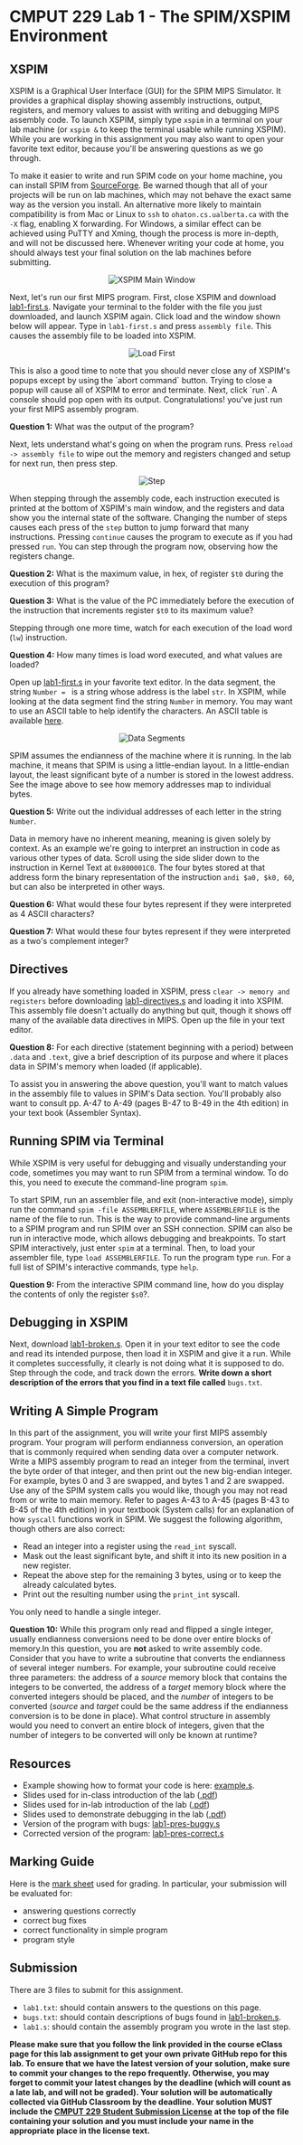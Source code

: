 # CMPUT 229 Lab 1 - The SPIM/XSPIM Environment

## XSPIM
XSPIM is a Graphical User Interface (GUI) for the SPIM MIPS Simulator. It provides a graphical display showing assembly instructions, output, registers, and memory values to assist with writing and debugging MIPS assembly code. To launch XSPIM, simply type `xspim` in a terminal on your lab machine (or `xspim &` to keep the terminal usable while running XSPIM). While you are working in this assignment you may also want to open your favorite text editor, because you'll be answering questions as we go through.

To make it easier to write and run SPIM code on your home machine, you can install SPIM from [SourceForge](http://spimsimulator.sourceforge.net). Be warned though that all of your projects will be run on lab machines, which may not behave the exact same way as the version you install. An alternative more likely to maintain compatibility is from Mac or Linux to `ssh` to `ohaton.cs.ualberta.ca` with the `-X` flag, enabling X forwarding. For Windows, a similar effect can be achieved using PuTTY and Xming, though the process is more in-depth, and will not be discussed here. Whenever writing your code at home, you should always test your final solution on the lab machines before submitting.

<p align="center">
  <img alt="XSPIM Main Window" src="resources/imgs/mainWin.png" />
</p>

Next, let's run our first MIPS program. First, close XSPIM and download [lab1-first.s]. Navigate your terminal to the folder with the file you just downloaded, and launch XSPIM again. Click load and the window shown below will appear. Type in `lab1-first.s` and press `assembly file`. This causes the assembly file to be loaded into XSPIM.

<p align="center">
  <img alt="Load First" src="resources/imgs/loadFirst.png" />
</p>
This is also a good time to note that you should never close any of XSPIM's popups except by using the `abort command` button. Trying to close a popup will cause all of XSPIM to error and terminate. Next, click `run`. A console should pop open with its output. Congratulations! you've just run your first MIPS assembly program.

**Question 1:** What was the output of the program?

Next, lets understand what's going on when the program runs. Press `reload -> assembly file` to wipe out the memory and registers changed and setup for next run, then press step.

<p align="center">
  <img alt="Step" src="resources/imgs/step.png" />
</p>

When stepping through the assembly code, each instruction executed is printed at the bottom of XSPIM's main window, and the registers and data show you the internal state of the software. Changing the number of steps causes each press of the `step` button to jump forward that many instructions. Pressing `continue` causes the program to execute as if you had pressed `run`. You can step through the program now, observing how the registers change.

**Question 2:** What is the maximum value, in hex, of register `$t0` during the execution of this program?

**Question 3:** What is the value of the PC immediately before the execution of the instruction that increments register `$t0` to its maximum value?

Stepping through one more time, watch for each execution of the load word (`lw`) instruction.

**Question 4:** How many times is load word executed, and what values are loaded?

Open up [lab1-first.s] in your favorite text editor. In the data segment, the string `Number = ` is a string whose address is the label `str`. In XSPIM, while looking at the data segment find the string `Number` in memory. You may want to use an ASCII table to help identify the characters. An ASCII table is available [here](http://www.asciitable.com).

<p align="center">
  <img alt="Data Segments" src="resources/imgs/dataAddr.png" />
</p>

SPIM assumes the endianness of the machine where it is running. In the lab machine, it means that SPIM is using a little-endian layout. In a little-endian layout, the least significant byte of a number is stored in the lowest address. See the image above to see how memory addresses map to individual bytes.

**Question 5:** Write out the individual addresses of each letter in the string `Number`.

Data in memory have no inherent meaning, meaning is given solely by context. As an example we're going to interpret an instruction in code as various other types of data. Scroll using the side slider down to the instruction in Kernel Text at `0x800001C0`. The four bytes stored at that address form the binary representation of the instruction `andi $a0, $k0, 60`, but can also be interpreted in other ways.

**Question 6:** What would these four bytes represent if they were interpreted as 4 ASCII characters?

**Question 7:** What would these four bytes represent if they were interpreted as a two's complement integer?

## Directives
If you already have something loaded in XSPIM, press `clear -> memory and registers` before downloading [lab1-directives.s](resources/code/lab1-directives.s) and loading it into XSPIM. This assembly file doesn't actually do anything but quit, though it shows off many of the available data directives in MIPS. Open up the file in your text editor.

**Question 8:** For each directive (statement beginning with a period) between `.data` and `.text`, give a brief description of its purpose and where it places data in SPIM's memory when loaded (if applicable).

To assist you in answering the above question, you'll want to match values in the assembly file to values in SPIM's Data section. You'll probably also want to consult pp. A-47 to A-49 (pages B-47 to B-49 in the 4th edition) in your text book (Assembler Syntax).

## Running SPIM via Terminal
While XSPIM is very useful for debugging and visually understanding your code, sometimes you may want to run SPIM from a terminal window. To do this, you need to execute the command-line program `spim`.

To start SPIM, run an assembler file, and exit (non-interactive mode), simply run the command `spim -file ASSEMBLERFILE`, where `ASSEMBLERFILE` is the name of the file to run. This is the way to provide command-line arguments to a SPIM program and run SPIM over an SSH connection. SPIM can also be run in interactive mode, which allows debugging and breakpoints. To start SPIM interactively, just enter `spim` at a terminal. Then, to load your assembler file, type `load ASSEMBLERFILE`. To run the program type `run`. For a full list of SPIM's interactive commands, type `help`.

**Question 9:** From the interactive SPIM command line, how do you display the contents of only the register `$s0`?.

## Debugging in XSPIM
Next, download [lab1-broken.s]. Open it in your text editor to see the code and read its intended purpose, then load it in XSPIM and give it a run. While it completes successfully, it clearly is not doing what it is supposed to do. Step through the code, and track down the errors. **Write down a short description of the errors that you find in a text file called** `bugs.txt`.

## Writing A Simple Program
In this part of the assignment, you will write your first MIPS assembly program. Your program will perform endianness conversion, an operation that is commonly required when sending data over a computer network. Write a MIPS assembly program to read an integer from the terminal, invert the byte order of that integer, and then print out the new big-endian integer. For example, bytes 0 and 3 are swapped, and bytes 1 and 2 are swapped. Use any of the SPIM system calls you would like, though you may not read from or write to main memory. Refer to pages A-43 to A-45 (pages B-43 to B-45 of the 4th edition) in your textbook (System calls) for an explanation of how `syscall` functions work in SPIM. We suggest the following algorithm, though others are also correct:
* Read an integer into a register using the `read_int` syscall.
* Mask out the least significant byte, and shift it into its new position in a new register.
* Repeat the above step for the remaining 3 bytes, using or to keep the already calculated bytes.
* Print out the resulting number using the `print_int` syscall.

You only need to handle a single integer.

**Question 10:** While this program only read and flipped a single integer, usually endianness conversions need to be done over entire blocks of memory.In this question, you are **not** asked to write assembly code. Consider that you have to write a subroutine that converts the endianness of several integer numbers. For example, your subroutine could receive three parameters: the address of a *source* memory block that contains the integers to be converted, the address of a *target* memory block where the converted integers should be placed, and the *number* of integers to be converted (*source* and *target* could be the same address if the endianness conversion is to be done in place). What control structure in assembly would you need to convert an entire block of integers, given that the number of integers to be converted will only be known at runtime?

## Resources

* Example showing how to format your code is here: [example.s](resources/code/example.s).
* Slides used for in-class introduction of the lab ([.pdf](resources/slides/class.pdf))
* Slides used for in-lab introduction of the lab ([.pdf](resources/slides/lab.pdf))
* Slides used to demonstrate debugging in the lab ([.pdf](resources/slides/lab-debugging.pdf))
* Version of the program with bugs: [lab1-pres-buggy.s](resources/code/lab1-pres-buggy.s)
* Corrected version of the program: [lab1-pres-correct.s](resources/code/lab1-pres-correct.s)

## Marking Guide
Here is the [mark sheet](MarkSheet.txt) used for grading. In particular, your submission will be evaluated for:
* answering questions correctly
* correct bug fixes
* correct functionality in simple program
* program style

## Submission
There are 3 files to submit for this assignment.
* `lab1.txt`: should contain answers to the questions on this page.
* `bugs.txt`: should contain descriptions of bugs found in [lab1-broken.s].
* `lab1.s`: should contain the assembly program you wrote in the last step.

**Please make sure that you follow the link provided in the course eClass page for this lab assignment to get your own private GitHub repo for this lab. To ensure that we have the latest version of your solution, make sure to commit your changes to the repo frequently. Otherwise, you may forget to commit your latest changes by the deadline (which will count as a late lab, and will not be graded). Your solution will be automatically collected via GitHub Classroom by the deadline. Your solution MUST include the [CMPUT 229 Student Submission License](LICENSE.md) at the top of the file containing your solution and you must include your name in the appropriate place in the license text.**

[lab1-first.s]: resources/code/lab1-first.s
[lab1-broken.s]: resources/code/lab1-broken.s

